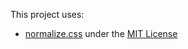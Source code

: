 This project uses:
- [normalize.css](https://github.com/necolas/css/normalize.css) under the [MIT License](https://spdx.org/licenses/MIT.html)